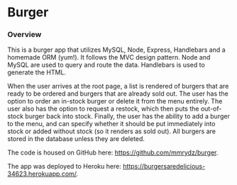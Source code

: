 # Burger

### Overview

This is a burger app that utilizes MySQL, Node, Express, Handlebars and a homemade ORM (yum!). It follows the MVC design pattern. Node and MySQL are used to query and route the data.  Handlebars is used to generate the HTML. 

When the user arrives at the root page, a list is rendered of burgers that are ready to be ordered and burgers that are already sold out. The user has the option to order an in-stock burger or delete it from the menu entirely. The user also has the option to request a restock, which then puts the out-of-stock burger back into stock.  Finally, the user has the ability to add a burger to the menu, and can specify whether it should be put immediately into stock or added without stock (so it renders as sold out). All burgers are stored in the database unless they are deleted.

The code is housed on GitHub here: https://github.com/mmrydz/burger.

The app was deployed to Heroku here: https://burgersaredelicious-34623.herokuapp.com/.

